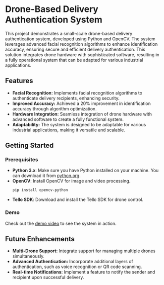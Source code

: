 # Drone-Based Delivery Authentication System

This project demonstrates a small-scale drone-based delivery authentication system, developed using Python and OpenCV. The system leverages advanced facial recognition algorithms to enhance identification accuracy, ensuring secure and efficient delivery authentication. This solution integrates drone hardware with sophisticated software, resulting in a fully operational system that can be adapted for various industrial applications.

## Features

- **Facial Recognition:** Implements facial recognition algorithms to authenticate delivery recipients, enhancing security.
- **Improved Accuracy:** Achieved a 20% improvement in identification accuracy through algorithm optimization.
- **Hardware Integration:** Seamless integration of drone hardware with advanced software to create a fully functional system.
- **Adaptability:** The system is designed to be adaptable for various industrial applications, making it versatile and scalable.

## Getting Started

### Prerequisites

- **Python 3.x**: Make sure you have Python installed on your machine. You can download it from [python.org](https://www.python.org/downloads/).
- **OpenCV**: Install OpenCV for image and video processing.
  ```bash
  pip install opencv-python
  ```
- **Tello SDK**: Download and install the Tello SDK for drone control.


### Demo

Check out the [demo video](https://www.youtube.com/watch?v=Fv2dld06exg) to see the system in action.


## Future Enhancements

- **Multi-Drone Support:** Integrate support for managing multiple drones simultaneously.
- **Advanced Authentication:** Incorporate additional layers of authentication, such as voice recognition or QR code scanning.
- **Real-time Notifications:** Implement a feature to notify the sender and recipient upon successful delivery.
